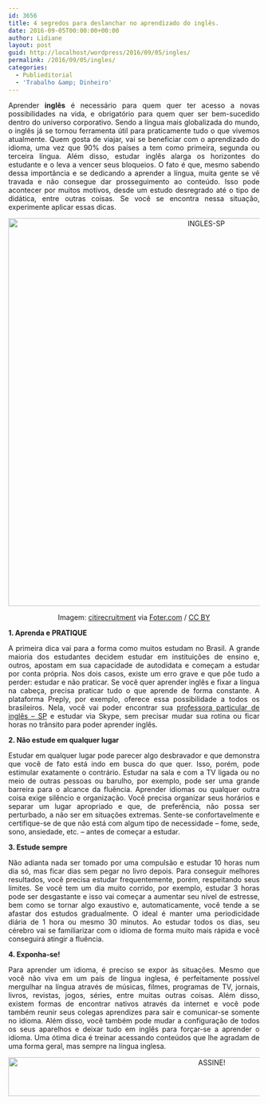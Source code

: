 ```yaml
---
id: 3656
title: 4 segredos para deslanchar no aprendizado do inglês.
date: 2016-09-05T00:00:00+00:00
author: Lidiane
layout: post
guid: http://localhost/wordpress/2016/09/05/ingles/
permalink: /2016/09/05/ingles/
categories:
  - Publieditorial
  - 'Trabalho &amp; Dinheiro'
---
```

<p align="justify">
  Aprender <strong>inglês</strong> é necessário para quem quer ter acesso a novas possibilidades na vida, e obrigatório para quem quer ser bem-sucedido dentro do universo corporativo. Sendo a língua mais globalizada do mundo, o inglês já se tornou ferramenta útil para praticamente tudo o que vivemos atualmente. Quem gosta de viajar, vai se beneficiar com o aprendizado do idioma, uma vez que 90% dos países a tem como primeira, segunda ou terceira língua. Além disso, estudar inglês alarga os horizontes do estudante e o leva a vencer seus bloqueios. O fato é que, mesmo sabendo dessa importância e se dedicando a aprender a língua, muita gente se vê travada e não consegue dar prosseguimento ao conteúdo. Isso pode acontecer por muitos motivos, desde um estudo desregrado até o tipo de didática, entre outras coisas. Se você se encontra nessa situação, experimente aplicar essas dicas.
</p>

<p align="center">
  <img class="alignnone size-full wp-image-12881" src="http://www.trololodemulher.com.br/blog/wp-content/uploads/2016/09/INGLES-SP.jpg" alt="INGLES-SP" width="778" height="778" />
</p>

<p align="center">
  Imagem: <a href="http://www.flickr.com/photos/125303894@N06/" target="_blank">citirecruitment</a> via <a href="http://foter.com/" target="_blank">Foter.com</a> / <a href="http://creativecommons.org/licenses/by/2.0/" target="_blank">CC BY</a>
</p>

<p align="justify">
  <b>1. Aprenda e PRATIQUE</b>
</p>

<p align="justify">
  A primeira dica vai para a forma como muitos estudam no Brasil. A grande maioria dos estudantes decidem estudar em instituições de ensino e, outros, apostam em sua capacidade de autodidata e começam a estudar por conta própria. Nos dois casos, existe um erro grave e que põe tudo a perder: estudar e não praticar. Se você quer aprender inglês e fixar a língua na cabeça, precisa praticar tudo o que aprende de forma constante. A plataforma Preply, por exemplo, oferece essa possibilidade a todos os brasileiros. Nela, você vai poder encontrar sua <a href="https://preply.com/pt/S%C3%A3o-Paulo-SP/professores--ingl%C3%AAs" target="_blank">professora particular de inglês – SP</a> e estudar via Skype, sem precisar mudar sua rotina ou ficar horas no trânsito para poder aprender inglês.
</p>

<p align="justify">
  <b>2. Não estude em qualquer lugar</b>
</p>

<p align="justify">
  Estudar em qualquer lugar pode parecer algo desbravador e que demonstra que você de fato está indo em busca do que quer. Isso, porém, pode estimular exatamente o contrário. Estudar na sala e com a TV ligada ou no meio de outras pessoas ou barulho, por exemplo, pode ser uma grande barreira para o alcance da fluência. Aprender idiomas ou qualquer outra coisa exige silêncio e organização. Você precisa organizar seus horários e separar um lugar apropriado e que, de preferência, não possa ser perturbado, a não ser em situações extremas. Sente-se confortavelmente e certifique-se de que não está com algum tipo de necessidade – fome, sede, sono, ansiedade, etc. – antes de começar a estudar.
</p>

<p align="justify">
  <b>3. Estude sempre</b>
</p>

<p align="justify">
  Não adianta nada ser tomado por uma compulsão e estudar 10 horas num dia só, mas ficar dias sem pegar no livro depois. Para conseguir melhores resultados, você precisa estudar frequentemente, porém, respeitando seus limites. Se você tem um dia muito corrido, por exemplo, estudar 3 horas pode ser desgastante e isso vai começar a aumentar seu nível de estresse, bem como se tornar algo exaustivo e, automaticamente, você tende a se afastar dos estudos gradualmente. O ideal é manter uma periodicidade diária de 1 hora ou mesmo 30 minutos. Ao estudar todos os dias, seu cérebro vai se familiarizar com o idioma de forma muito mais rápida e você conseguirá atingir a fluência.
</p>

<p align="justify">
  <b>4. Exponha-se!</b>
</p>

<p align="justify">
  Para aprender um idioma, é preciso se expor às situações. Mesmo que você não viva em um país de língua inglesa, é perfeitamente possível mergulhar na língua através de músicas, filmes, programas de TV, jornais, livros, revistas, jogos, séries, entre muitas outras coisas. Além disso, existem formas de encontrar nativos através da internet e você pode também reunir seus colegas aprendizes para sair e comunicar-se somente no idioma. Além disso, você também pode mudar a configuração de todos os seus aparelhos e deixar tudo em inglês para forçar-se a aprender o idioma. Uma ótima dica é treinar acessando conteúdos que lhe agradam de uma forma geral, mas sempre na língua inglesa.
</p>

<p align="center">
  <a href="http://feedburner.google.com/fb/a/mailverify?uri=blogBichaFemea&loc=en_US" target="_blank"><img class="alignnone size-full wp-image-10439" src="http://www.trololodemulher.com.br/blog/wp-content/uploads/2014/09/ASSINE.png" alt="ASSINE!" width="800" height="78" /></a>
</p>

<p align="justify">